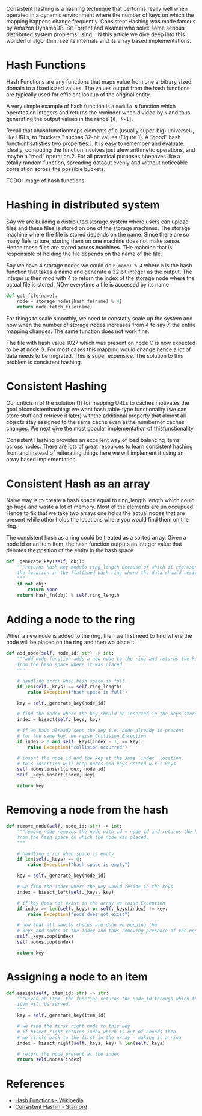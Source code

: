 Consistent hashing is a hashing technique that performs really well when operated in a dynamic environment where the number of keys on which the mapping happens change frequently. Consistent Hashing was made famous by Amazon DynamoDB, Bit Torrent and Akamai who solve some serious distributed system problems using . IN this article we dive deep into this wonderful algorithm, see its internals and its array based implementations.

# Hash Functions
Hash Functions are any functions that maps value from one arbitrary sized domain to a fixed sized values. The values output from the hash functions are typically used for efficient lookup of the original entity.

A very simple example of hash function is a `modulo N` function which operates on integers and returns the reminder when divided by `N` and thus generating the output values in the range `[0, N-1]`.

Recall  that  ahashfunctionmaps elements of a (usually super-big) universeU, like URLs, to “buckets,” suchas 32-bit values (Figure 1).  A “good” hash functionhsatisfies two properties:1.  It is easy to remember and evaluate.  Ideally, computing the function involves just afew arithmetic operations, and maybe a “mod” operation.2.  For all practical purposes,hbehaves like a totally random function,  spreading dataout evenly and without noticeable correlation across the possible buckets.

TODO: Image of hash functions

# Hashing in distributed system
SAy we are building a distrbiuted storage system where users can upload files and these files is stored on one of the storage machines. The storage machine where the file is stored depends on the name. Since there are so many fiels to tore, storing them on one machine does not make sense. Hence these files are stored across machines. THe mahcine that is responsible of holding the file depends on the name of the file.

Say we have 4 storage nodes we could do `h(name) % 4` where `h` is the hash function that takes a name and generate a 32 bit integer as the output. The integer is then mod with 4 to return the index of the storage node where the actual file is stored. NOw everytime a file is accessed by its name

```py
def get_file(name):
    node = storage_nodes[hash_fn(name) % 4]
    return node.fetch_file(name)
```

For things to scale smoothly, we need to constatly scale up the system and now when the number of storage nodes increases from 4 to say 7, the entire mapping changes. The same function does not work fine.

The file with hash value 1027 which was present on node C is now expected to be at node G. For most cases this mapping would change hence a lot of data needs to be migrated. This is super expensive. The solution to this problem is consistent hashing.

# Consistent Hashing
Our criticism of the solution (1) for mapping URLs to caches motivates the goal ofconsistenthashing:  we want hash table-type functionality (we can store stuff and retrieve it later) withthe  additional  property  that  almost  all  objects  stay  assigned  to  the  same  cache  even  asthe  numbernof  caches  changes.   We  next  give  the  most  popular  implementation  of  thisfunctionality 


Consistent Hashing provides an excellent way of load balancing items across nodes. There are lots of great resources to learn consistent hashing from and instead of reiterating things here we will implement it using an array based implementation.

# Consistent Hash as an array
Naive way is to create a hash space equal to ring_length length which could go huge and waste a lot of memory. Most of the elements are un occupued. Hence to fix that we take two arrays one holds the actual nodes that are present
while other holds the locations where you would find them on the ring.

The consistent hash as a ring could be treated as a sorted array. Given a node id or an item item, the hash function outputs an integer value that denotes the position of the entity in the hash space.

```py
def _generate_key(self, obj):
    """returns hash key modulo ring_length because of which it represents
    the location in the flattened hash ring where the data should reside.
    """
    if not obj:
        return None
    return hash_fn(obj) % self.ring_length
```

# Adding a node to the ring
When a new node is added to the ring, then we first need to find where the node will be placed on
the ring and then wo place it.

```py
def add_node(self, node_id: str) -> int:
    """add_node function adds a new node to the ring and returns the key
    from the hash space where it was placed
    """

    # handling error when hash space is full.
    if len(self._keys) == self.ring_length:
        raise Exception("hash space is full")

    key = self._generate_key(node_id)

    # find the index where the key should be inserted in the keys store
    index = bisect(self._keys, key)

    # if we have already seen the key i.e. node already is present
    # for the same key, we raise Collision Exception
    if index > 0 and self._keys[index - 1] == key:
        raise Exception("collision occurred")

    # insert the node_id and the key at the same `index` location.
    # this insertion will keep nodes and keys sorted w.r.t keys.
    self.nodes.insert(index, node_id)
    self._keys.insert(index, key)

    return key
```

# Removing a node from the hash

```py
def remove_node(self, node_id: str) -> int:
    """remove_node removes the node with id = node_id and returns the key
    from the hash space on which the node was placed.
    """

    # handling error when space is empty
    if len(self._keys) == 0:
        raise Exception("hash space is empty")

    key = self._generate_key(node_id)

    # we find the index where the key would reside in the keys
    index = bisect_left(self._keys, key)

    # if key does not exist in the array we raise Exception
    if index >= len(self._keys) or self._keys[index] != key:
        raise Exception("node does not exist")

    # now that all sanity checks are done we popping the
    # keys and nodes at the index and thus removing presence of the node.
    self._keys.pop(index)
    self.nodes.pop(index)

    return key
```

# Assigning a node to an item

```py
def assign(self, item_id: str) -> str:
    """Given an item, the function returns the node_id through which this
    item will be served.
    """
    key = self._generate_key(item_id)

    # we find the first right node to this key
    # if bisect_right returns index which is out of bounds then
    # we circle back to the first in the array - making it a ring
    index = bisect_right(self._keys, key) % len(self._keys)

    # return the node present at the index
    return self.nodes[index]
```

# References
 - [Hash Functions - Wikipedia](https://en.wikipedia.org/wiki/Hash_function)
 - [Consistent Hashin - Stanford](https://web.stanford.edu/class/cs168/l/l1.pdf)
